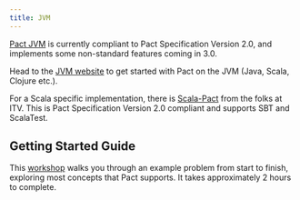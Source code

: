 ```yaml
---
title: JVM
---
```


[Pact JVM](https://github.com/DiUS/pact-jvm) is currently compliant to Pact Specification Version 2.0, and implements some non-standard features coming in 3.0.

Head to the [JVM website](https://github.com/DiUS/pact-jvm) to get started with Pact on the JVM \(Java, Scala, Clojure etc.\).

For a Scala specific implementation, there is [Scala-Pact](https://github.com/ITV/scala-pact) from the folks at ITV. This is Pact Specification Version 2.0 compliant and supports SBT and ScalaTest.

## Getting Started Guide

This [workshop](https://github.com/DiUS/pact-workshop-jvm) walks you through an example problem from start to finish, exploring most concepts that Pact supports. It takes approximately 2 hours to complete.

